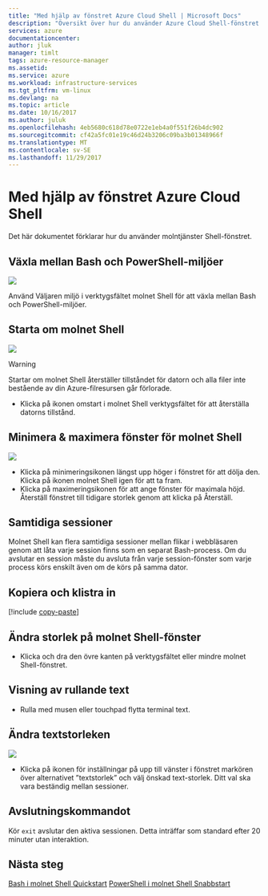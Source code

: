 ```yaml
---
title: "Med hjälp av fönstret Azure Cloud Shell | Microsoft Docs"
description: "Översikt över hur du använder Azure Cloud Shell-fönstret."
services: azure
documentationcenter: 
author: jluk
manager: timlt
tags: azure-resource-manager
ms.assetid: 
ms.service: azure
ms.workload: infrastructure-services
ms.tgt_pltfrm: vm-linux
ms.devlang: na
ms.topic: article
ms.date: 10/16/2017
ms.author: juluk
ms.openlocfilehash: 4eb5680c618d78e0722e1eb4a0f551f26b4dc902
ms.sourcegitcommit: cf42a5fc01e19c46d24b3206c09ba3b01348966f
ms.translationtype: MT
ms.contentlocale: sv-SE
ms.lasthandoff: 11/29/2017
---
```

# <a name="using-the-azure-cloud-shell-window"></a>Med hjälp av fönstret Azure Cloud Shell

Det här dokumentet förklarar hur du använder molntjänster Shell-fönstret.

## <a name="swap-between-bash-and-powershell-environments"></a>Växla mellan Bash och PowerShell-miljöer
![](media/using-the-shell-window/env-selector.png)

Använd Väljaren miljö i verktygsfältet molnet Shell för att växla mellan Bash och PowerShell-miljöer.

## <a name="restart-cloud-shell"></a>Starta om molnet Shell
![](media/using-the-shell-window/restart.png)
> [!WARNING]
> Startar om molnet Shell återställer tillståndet för datorn och alla filer inte bestående av din Azure-filresursen går förlorade.

* Klicka på ikonen omstart i molnet Shell verktygsfältet för att återställa datorns tillstånd.

## <a name="minimize--maximize-cloud-shell-window"></a>Minimera & maximera fönster för molnet Shell
![](media/using-the-shell-window/minmax.png)
* Klicka på minimeringsikonen längst upp höger i fönstret för att dölja den. Klicka på ikonen molnet Shell igen för att ta fram.
* Klicka på maximeringsikonen för att ange fönster för maximala höjd. Återställ fönstret till tidigare storlek genom att klicka på Återställ.

## <a name="concurrent-sessions"></a>Samtidiga sessioner
Molnet Shell kan flera samtidiga sessioner mellan flikar i webbläsaren genom att låta varje session finns som en separat Bash-process.
Om du avslutar en session måste du avsluta från varje session-fönster som varje process körs enskilt även om de körs på samma dator.

## <a name="copy-and-paste"></a>Kopiera och klistra in
[!include [copy-paste](../../includes/cloud-shell-copy-paste.md)]

## <a name="resize-cloud-shell-window"></a>Ändra storlek på molnet Shell-fönster
* Klicka och dra den övre kanten på verktygsfältet eller mindre molnet Shell-fönstret.

## <a name="scrolling-text-display"></a>Visning av rullande text
* Rulla med musen eller touchpad flytta terminal text.

## <a name="changing-the-text-size"></a>Ändra textstorleken
![](media/using-the-shell-window/text-size.png)
* Klicka på ikonen för inställningar på upp till vänster i fönstret markören över alternativet ”textstorlek” och välj önskad text-storlek. Ditt val ska vara beständig mellan sessioner.

## <a name="exit-command"></a>Avslutningskommandot
Kör `exit` avslutar den aktiva sessionen. Detta inträffar som standard efter 20 minuter utan interaktion.

## <a name="next-steps"></a>Nästa steg

[Bash i molnet Shell Quickstart](quickstart.md)
[PowerShell i molnet Shell Snabbstart](quickstart-powershell.md)